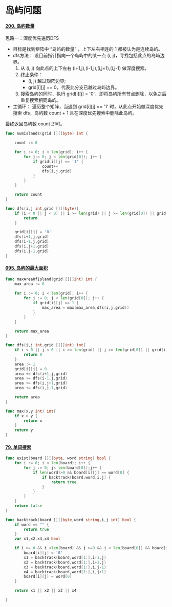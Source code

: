 # 岛屿问题

#### [200. 岛屿数量](https://leetcode-cn.com/problems/number-of-islands/)

思路一：深度优先遍历DFS

- 目标是找到矩阵中 “岛屿的数量” ，上下左右相连的 1 都被认为是连续岛屿。
- dfs方法： 设目前指针指向一个岛屿中的某一点 (i, j)，寻找包括此点的岛屿边界。
  1. 从 (i, j) 向此点的上下左右 (i+1,j),(i-1,j),(i,j+1),(i,j-1) 做深度搜索。
  2. 终止条件：
     - (i, j) 越过矩阵边界;
     - grid[i]\[j] == 0，代表此分支已越过岛屿边界。
  3. 搜索岛屿的同时，执行 grid[i]\[j] = '0'，即将岛屿所有节点删除，以免之后重复搜索相同岛屿。
- 主循环：
  遍历整个矩阵，当遇到 grid[i\][j] == '1' 时，从此点开始做深度优先搜索 dfs，岛屿数 count + 1 且在深度优先搜索中删除此岛屿。

最终返回岛屿数 count 即可。

```go
func numIslands(grid [][]byte) int {

    count := 0 

    for i := 0; i < len(grid); i++ {
        for j:= 0; j < len(grid[0]); j++ {
            if grid[i][j] == '1' {
                count++
                dfs(i,j,grid)
            }
        }
    }

    return count
}

func dfs(i,j int,grid [][]byte){
    if (i < 0 || j < 0) || i >= len(grid) || j >= len(grid[0]) || grid[i][j] == '0' {
        return 
    }

    grid[i][j] = '0'
    dfs(i+1,j,grid)
    dfs(i-1,j,grid)
    dfs(i,j+1,grid)
    dfs(i,j-1,grid)
}
```

#### [695. 岛屿的最大面积](https://leetcode-cn.com/problems/max-area-of-island/)

```go
func maxAreaOfIsland(grid [][]int) int {
    max_area := 0
    
    for i := 0; i < len(grid); i++ {
        for j := 0; j < len(grid[0]); j++ {
            if grid[i][j] == 1 {
                max_area = max(max_area,dfs(i,j,grid))
            }
        }
    }

    return max_area
}

func dfs(i,j int,grid [][]int) int{
    if i < 0 || j < 0 || i >= len(grid) || j >= len(grid[0]) || grid[i][j] == 0 {
        return 0
    }
    area := 1
    grid[i][j] = 0
    area += dfs(i+1,j,grid)
    area += dfs(i-1,j,grid)
    area += dfs(i,j+1,grid)
    area += dfs(i,j-1,grid)

    return area
}

func max(x,y int) int{
    if x > y {
        return x 
    }
    return y 
}
```



#### [79. 单词搜索](https://leetcode.cn/problems/word-search/)

```go
func exist(board [][]byte, word string) bool {
    for i := 0; i < len(board); i++ {
        for j := 0; j< len(board[0]);j++ {
            if len(word)>0 && board[i][j] == word[0] {
                if backtrack(board,word,i,j) {
                    return true
                }   
            }
        }
    } 
    return false 
}

func backtrack(board [][]byte,word string,i,j int) bool {
    if word == "" {
        return true
    }
    var x1,x2,x3,x4 bool

    if i >= 0 && i <len(board) && j >=0 && j < len(board[0]) && board[i][j] == word[0]{
        board[i][j] = '0'
        x1 = backtrack(board,word[1:],i-1,j)
        x2 = backtrack(board,word[1:],i+1,j)
        x3 = backtrack(board,word[1:],i,j-1)
        x4 = backtrack(board,word[1:],i,j+1)
        board[i][j] = word[0]
    }

    return x1 || x2 || x3 || x4

}
```

